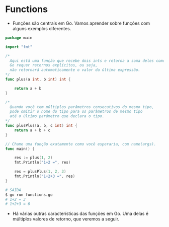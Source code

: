 # Functions

- Funções são centrais em Go.
Vamos aprender sobre funções com alguns exemplos diferentes.

```go
package main

import "fmt"

/*
  Aqui está uma função que recebe dois ints e retorna a soma deles como um int.
  Go requer retornos explícitos, ou seja,
  não retornará automaticamente o valor da última expressão.
*/
func plus(a int, b int) int {

    return a + b
}

/*
  Quando você tem múltiplos parâmetros consecutivos do mesmo tipo,
  pode omitir o nome do tipo para os parâmetros de mesmo tipo
  até o último parâmetro que declara o tipo.
*/
func plusPlus(a, b, c int) int {
    return a + b + c
}

// Chame uma função exatamente como você esperaria, com name(args).
func main() {

    res := plus(1, 2)
    fmt.Println("1+2 =", res)

    res = plusPlus(1, 2, 3)
    fmt.Println("1+2+3 =", res)
}
```

```bash
# SAIDA
$ go run functions.go 
# 1+2 = 3
# 1+2+3 = 6
```

- Há várias outras características das funções em Go.
Uma delas é múltiplos valores de retorno,
que veremos a seguir.
